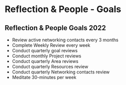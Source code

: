 
# Reflection & People - Goals

## Reflection & People Goals 2022
-   Review active networking contacts every 3 months
-   Complete Weekly Review every week
-   Conduct quarterly goal reviews
-   Conduct monthly Project reviews
-   Conduct quarterly Area reviews
-   Conduct quarterly Resources review
-   Conduct quarterly Networking contacts review    
-   Meditate 30-minutes per week